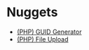 # Nuggets 
 
- [(PHP) GUID Generator](https://github.com/1maginativepen/nuggets/blob/main/php/guid-generator.php)
- [(PHP) File Upload](https://github.com/1maginativepen/nuggets/blob/main/php/file-upload.php) 
